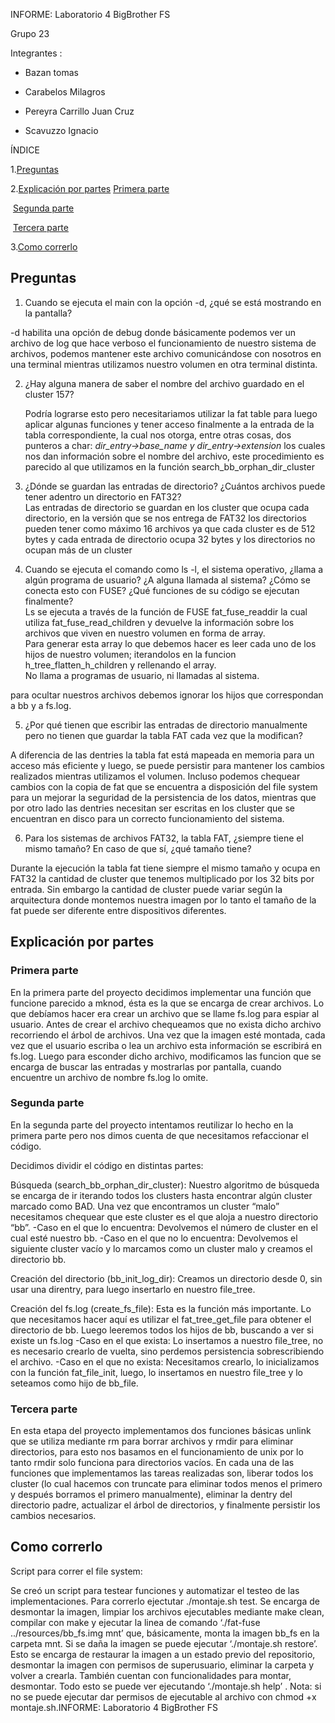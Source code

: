 ﻿
INFORME: Laboratorio 4 BigBrother FS

Grupo 23

Integrantes :

-   Bazan tomas
    
-   Carabelos Milagros
    
-   Pereyra Carrillo Juan Cruz
    
-   Scavuzzo Ignacio
    

  

ÍNDICE

1.[Preguntas](##preguntas)

2.[Explicación por partes](##Explicación-por-partes)
	[Primera parte](###primera-parte)

​	[Segunda parte](###segunda-parte)

​	[Tercera parte](###tercera-parte)

3.[Como correrlo](##como-correrlo)

  

## Preguntas

1.  Cuando se ejecuta el main con la opción -d, ¿qué se está mostrando en la pantalla?
    

-d habilita una opción de debug donde básicamente podemos ver un archivo de log que hace verboso el funcionamiento de nuestro sistema de archivos, podemos mantener este archivo comunicándose con nosotros en una terminal mientras utilizamos nuestro volumen en otra terminal distinta.

  

2.  ¿Hay alguna manera de saber el nombre del archivo guardado en el cluster 157?
    
    Podría lograrse esto pero necesitariamos utilizar la fat table para luego aplicar algunas funciones y tener acceso finalmente a la entrada de la tabla correspondiente, la cual nos otorga, entre otras cosas, dos punteros a char: *dir_entry->base_name y dir_entry->extension* los cuales nos dan información sobre el nombre del archivo, este procedimiento es parecido al que utilizamos en la función search_bb_orphan_dir_cluster

 


3.  ¿Dónde se guardan las entradas de directorio? ¿Cuántos archivos puede tener adentro un directorio en FAT32?  
    Las entradas de directorio se guardan en los cluster que ocupa cada directorio, en la versión que se nos entrega de FAT32 los directorios pueden tener como máximo 16 archivos ya que cada cluster es de 512 bytes y cada entrada de directorio ocupa 32 bytes y los directorios no ocupan más de un cluster
    

  

4.  Cuando se ejecuta el comando como ls -l, el sistema operativo, ¿llama a algún programa de usuario? ¿A alguna llamada al sistema? ¿Cómo se conecta esto con FUSE? ¿Qué funciones de su código se ejecutan finalmente?  
    Ls se ejecuta a través de la función de FUSE fat_fuse_readdir la cual utiliza fat_fuse_read_children y devuelve la información sobre los archivos que viven en nuestro volumen en forma de array.  
    Para generar esta array lo que debemos hacer es leer cada uno de los hijos de nuestro volumen; iterandolos en la funcion h_tree_flatten_h_children y rellenando el array.  
    No llama a programas de usuario, ni llamadas al sistema.
    

para ocultar nuestros archivos debemos ignorar los hijos que correspondan a bb y a fs.log.

  


5.  ¿Por qué tienen que escribir las entradas de directorio manualmente pero no tienen que guardar la tabla FAT cada vez que la modifican?
    

A diferencia de las dentries la tabla fat está mapeada en memoria para un acceso más eficiente y luego, se puede persistir para mantener los cambios realizados mientras utilizamos el volumen. Incluso podemos chequear cambios con la copia de fat que se encuentra a disposición del file system para un mejorar la seguridad de la persistencia de los datos, mientras que por otro lado las dentries necesitan ser escritas en los cluster que se encuentran en disco para un correcto funcionamiento del sistema.


6.  Para los sistemas de archivos FAT32, la tabla FAT, ¿siempre tiene el mismo tamaño? En caso de que sí, ¿qué tamaño tiene?
    

Durante la ejecución la tabla fat tiene siempre el mismo tamaño y ocupa en FAT32 la cantidad de cluster que tenemos multiplicado por los 32 bits por entrada. Sin embargo la cantidad de cluster puede variar según la arquitectura donde montemos nuestra imagen por lo tanto el tamaño de la fat puede ser diferente entre dispositivos diferentes.

  

## Explicación por partes

  

### Primera parte

En la primera parte del proyecto decidimos implementar una función que funcione parecido a mknod, ésta es la que se encarga de crear archivos. Lo que debíamos hacer era crear un archivo que se llame fs.log para espiar al usuario. Antes de crear el archivo chequeamos que no exista dicho archivo recorriendo el árbol de archivos. Una vez que la imagen esté montada, cada vez que el usuario escriba o lea un archivo esta información se escribirá en fs.log. Luego para esconder dicho archivo, modificamos las funcion que se encarga de buscar las entradas y mostrarlas por pantalla, cuando encuentre un archivo de nombre fs.log lo omite.  



  

### Segunda parte

En la segunda parte del proyecto intentamos reutilizar lo hecho en la primera parte pero nos dimos cuenta de que necesitamos refaccionar el código.

Decidimos dividir el código en distintas partes:  

Búsqueda (search_bb_orphan_dir_cluster): Nuestro algoritmo de búsqueda se encarga de ir iterando todos los clusters hasta encontrar algún cluster marcado como BAD. Una vez que encontramos un cluster “malo” necesitamos chequear que este cluster es el que aloja a nuestro directorio “bb”.
  -Caso en el que lo encuentra: Devolvemos el número de cluster en el cual esté nuestro bb.
  -Caso en el que no lo encuentra: Devolvemos el siguiente cluster vacío y lo marcamos como un cluster malo y creamos el directorio bb.

Creación del directorio (bb_init_log_dir): Creamos un directorio desde 0, sin usar una direntry, para luego insertarlo en nuestro file_tree.

Creación del fs.log (create_fs_file): Esta es la función más importante. Lo que necesitamos hacer aquí es utilizar el fat_tree_get_file para obtener el directorio de bb. Luego leeremos todos los hijos de bb, buscando a ver si existe un fs.log
  -Caso en el que exista: Lo insertamos a nuestro file_tree, no es necesario crearlo de vuelta, sino perdemos persistencia sobrescribiendo el archivo.
  -Caso en el que no exista: Necesitamos crearlo, lo inicializamos con la función fat_file_init, luego, lo insertamos en nuestro file_tree y lo seteamos como hijo de bb_file.

  
### Tercera parte


En esta etapa del proyecto implementamos dos funciones básicas unlink que se utiliza mediante rm para borrar archivos y rmdir para eliminar directorios, para esto nos basamos en el funcionamiento de unix por lo tanto rmdir solo funciona para directorios vacíos. En cada una de las funciones que implementamos las tareas realizadas son, liberar todos los cluster (lo cual hacemos con truncate para eliminar todos menos el primero y después borramos el primero manualmente), eliminar la dentry del directorio padre, actualizar el árbol de directorios, y finalmente persistir los cambios necesarios.

  

## Como correrlo

Script para correr el file system:

Se creó un script para testear funciones y automatizar el testeo de las implementaciones. Para correrlo ejectutar ./montaje.sh test. Se encarga de desmontar la imagen, limpiar los archivos ejecutables mediante make clean, compilar con make y ejecutar la linea de comando ‘./fat-fuse ../resources/bb_fs.img mnt’ que, básicamente, monta la imagen bb_fs en la carpeta mnt. Si se daña la imagen se puede ejecutar ‘./montaje.sh restore’. Esto se encarga de restaurar la imagen a un estado previo del repositorio, desmontar la imagen con permisos de superusuario, eliminar la carpeta y volver a crearla. También cuentan con funcionalidades para montar, desmontar. Todo esto se puede ver ejecutando ‘./montaje.sh help’ . Nota: si no se puede ejecutar dar permisos de ejecutable al archivo con chmod +x montaje.sh.INFORME: Laboratorio 4 BigBrother FS
